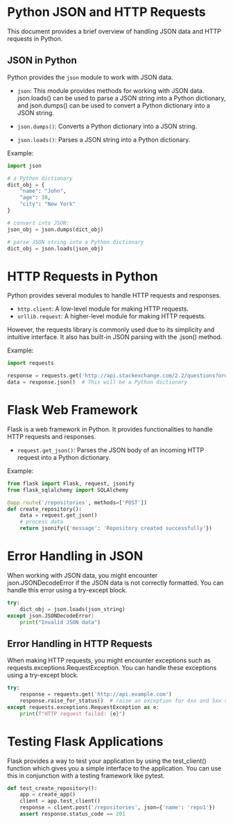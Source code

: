 # Python JSON and HTTP Requests

This document provides a brief overview of handling JSON data and HTTP requests in Python.

## JSON in Python

Python provides the `json` module to work with JSON data.

- `json`: This module provides methods for working with JSON data. json.loads() can be used to parse a JSON string into a Python dictionary, and json.dumps() can be used to convert a Python dictionary into a JSON string.

- `json.dumps()`: Converts a Python dictionary into a JSON string.
- `json.loads()`: Parses a JSON string into a Python dictionary.

Example:

```python
import json

# a Python dictionary
dict_obj = {
    "name": "John",
    "age": 30,
    "city": "New York"
}

# convert into JSON:
json_obj = json.dumps(dict_obj)

# parse JSON string into a Python dictionary
dict_obj = json.loads(json_obj)
```
# HTTP Requests in Python

Python provides several modules to handle HTTP requests and responses.

- `http.client`: A low-level module for making HTTP requests.
- `urllib.request`: A higher-level module for making HTTP requests.

However, the requests library is commonly used due to its simplicity and intuitive interface. It also has built-in JSON parsing with the .json() method.

Example:
```python
import requests

response = requests.get('http://api.stackexchange.com/2.2/questions?order=desc&sort=activity&site=stackoverflow')
data = response.json()  # This will be a Python dictionary
```

# Flask Web Framework

Flask is a web framework in Python. It provides functionalities to handle HTTP requests and responses.

- `request.get_json()`: Parses the JSON body of an incoming HTTP request into a Python dictionary.

Example:
```python
from flask import Flask, request, jsonify
from flask_sqlalchemy import SQLAlchemy

@app.route('/repositories', methods=['POST'])
def create_repository():
    data = request.get_json()
    # process data
    return jsonify({'message': 'Repository created successfully'})
```

# Error Handling in JSON

When working with JSON data, you might encounter json.JSONDecodeError if the JSON data is not correctly formatted. You can handle this error using a try-except block.

```python
try:
    dict_obj = json.loads(json_string)
except json.JSONDecodeError:
    print("Invalid JSON data")
```

## Error Handling in HTTP Requests

When making HTTP requests, you might encounter exceptions such as requests.exceptions.RequestException. You can handle these exceptions using a try-except block.

```python
try:
    response = requests.get('http://api.example.com')
    response.raise_for_status()  # raise an exception for 4xx and 5xx status codes
except requests.exceptions.RequestException as e:
    print(f"HTTP request failed: {e}")
```

# Testing Flask Applications
Flask provides a way to test your application by using the test_client() function which gives you a simple interface to the application. You can use this in conjunction with a testing framework like pytest.

```python
def test_create_repository():
    app = create_app()
    client = app.test_client()
    response = client.post('/repositories', json={'name': 'repo1'})
    assert response.status_code == 201
```
